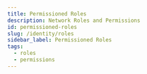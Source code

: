 ```yaml
---
title: Permissioned Roles
description: Network Roles and Permissions
id: permissioned-roles
slug: /identity/roles
sidebar_label: Permissioned Roles
tags:
  - roles
  - permissions
---
```

